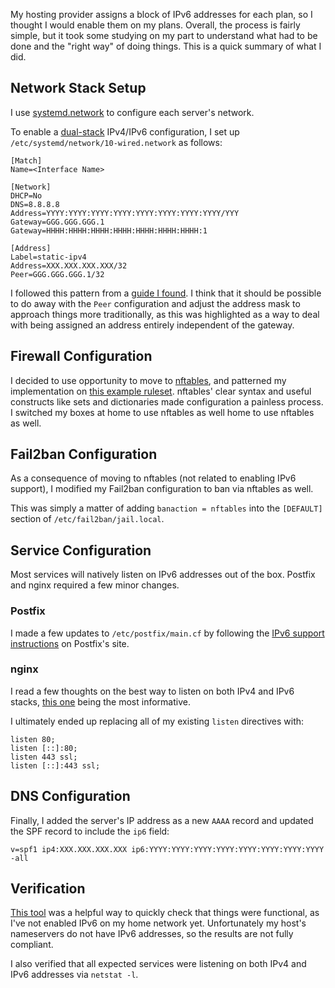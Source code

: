 My hosting provider assigns a block of IPv6 addresses for each plan, so I
thought I would enable them on my plans.  Overall, the process is fairly
simple, but it took some studying on my part to understand what had to be done
and the "right way" of doing things.  This is a quick summary of what I did.


<!--break-->


## Network Stack Setup

I use
[systemd.network](https://www.freedesktop.org/software/systemd/man/systemd.network.html)
to configure each server's network.

To enable a [dual-stack](https://whatismyipaddress.com/dual-stack) IPv4/IPv6
configuration, I set up `/etc/systemd/network/10-wired.network` as follows:

```
[Match]
Name=<Interface Name>

[Network]
DHCP=No
DNS=8.8.8.8
Address=YYYY:YYYY:YYYY:YYYY:YYYY:YYYY:YYYY:YYYY/YYY
Gateway=GGG.GGG.GGG.1
Gateway=HHHH:HHHH:HHHH:HHHH:HHHH:HHHH:HHHH:1

[Address]
Label=static-ipv4
Address=XXX.XXX.XXX.XXX/32
Peer=GGG.GGG.GGG.1/32
```

I followed this pattern from a [guide I
found](https://wiki.hetzner.de/index.php/Network_configuration_using_systemd-networkd/en).
I think that it should be possible to do away with the `Peer` configuration and
adjust the address mask to approach things more traditionally, as this was
highlighted as a way to deal with being assigned an address entirely
independent of the gateway.


## Firewall Configuration

I decided to use opportunity to move to
[nftables](https://wiki.nftables.org/wiki-nftables/index.php/Main_Page), and
patterned my implementation on [this example
ruleset](https://wiki.nftables.org/wiki-nftables/index.php/Simple_ruleset_for_a_server).
nftables' clear syntax and useful constructs like sets and dictionaries made
configuration a painless process.  I switched my boxes at home to use nftables
as well home to use nftables as well.


## Fail2ban Configuration

As a consequence of moving to nftables (not related to enabling IPv6 support),
I modified my Fail2ban configuration to ban via nftables as well.

This was simply a matter of adding `banaction = nftables` into the `[DEFAULT]`
section of `/etc/fail2ban/jail.local`.


## Service Configuration

Most services will natively listen on IPv6 addresses out of the box.  Postfix
and nginx required a few minor changes.


### Postfix

I made a few updates to `/etc/postfix/main.cf` by following the [IPv6 support
instructions](http://www.postfix.org/IPV6_README.html) on Postfix's site.


### nginx

I read a few thoughts on the best way to listen on both IPv4 and IPv6 stacks,
[this
one](https://serverfault.com/questions/638367/do-you-need-separate-ipv4-and-ipv6-listen-directives-in-nginx)
being the most informative.

I ultimately ended up replacing all of my existing `listen` directives with:

```
listen 80;
listen [::]:80;
listen 443 ssl;
listen [::]:443 ssl;
```


## DNS Configuration

Finally, I added the server's IP address as a new `AAAA` record and updated the SPF record to include the `ip6` field:

```
v=spf1 ip4:XXX.XXX.XXX.XXX ip6:YYYY:YYYY:YYYY:YYYY:YYYY:YYYY:YYYY:YYYY -all
```


## Verification

[This tool](https://ready.chair6.net) was a helpful way to quickly check that
things were functional, as I've not enabled IPv6 on my home network yet.
Unfortunately my host's nameservers do not have IPv6 addresses, so the results
are not fully compliant.

I also verified that all expected services were listening on both IPv4 and IPv6
addresses via `netstat -l`.
